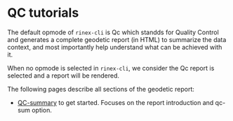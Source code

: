 QC tutorials
============

The default opmode of `rinex-cli` is Qc which standds for Quality Control
and generates a complete geodetic report (in HTML) to summarize the data context,
and most importantly help understand what can be achieved with it.

When no opmode is selected in `rinex-cli`, we consider the Qc report is selected
and a report will be rendered.

The following pages describe all sections of the geodetic report:

- [QC-summary](./summary) to get started. Focuses on the
report introduction and qc-sum option.
